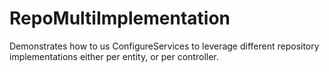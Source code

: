 # RepoMultiImplementation

Demonstrates how to us ConfigureServices to leverage different repository implementations either per entity, or per controller.

